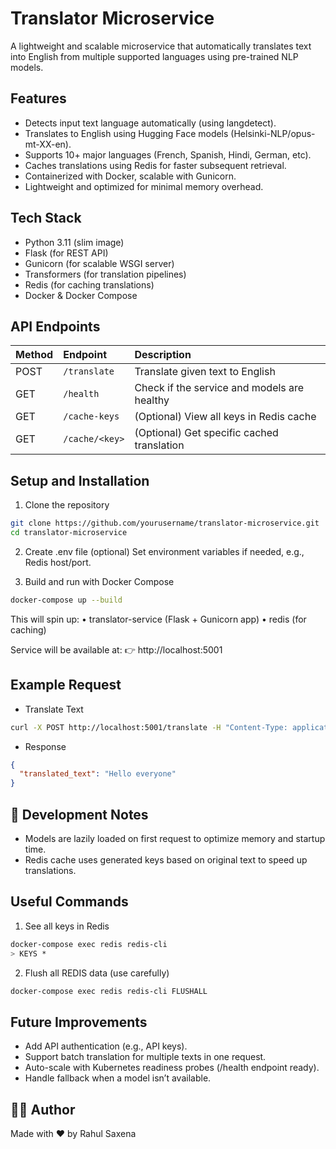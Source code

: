 # Translator Microservice

A lightweight and scalable microservice that automatically translates text into English from multiple supported languages using pre-trained NLP models.

## Features
- Detects input text language automatically (using langdetect).
- Translates to English using Hugging Face models (Helsinki-NLP/opus-mt-XX-en).
- Supports 10+ major languages (French, Spanish, Hindi, German, etc).
- Caches translations using Redis for faster subsequent retrieval.
- Containerized with Docker, scalable with Gunicorn.
- Lightweight and optimized for minimal memory overhead.


 ## Tech Stack
 - Python 3.11 (slim image)
 - Flask (for REST API)
 - Gunicorn (for scalable WSGI server)
 - Transformers (for translation pipelines)
 - Redis (for caching translations)
 - Docker & Docker Compose


## API Endpoints

| Method | Endpoint       | Description                                |
|:-------|:---------------|:-------------------------------------------|
| POST   | `/translate`    | Translate given text to English            |
| GET    | `/health`       | Check if the service and models are healthy|
| GET    | `/cache-keys`   | (Optional) View all keys in Redis cache    |
| GET    | `/cache/<key>`  | (Optional) Get specific cached translation |

## Setup and Installation
1. Clone the repository
```bash
git clone https://github.com/yourusername/translator-microservice.git
cd translator-microservice
```
2. Create .env file (optional)
Set environment variables if needed, e.g., Redis host/port.

3. Build and run with Docker Compose
```bash
docker-compose up --build
```
This will spin up:
	•	translator-service (Flask + Gunicorn app)
	•	redis (for caching)

Service will be available at:
👉 http://localhost:5001


## Example Request
- Translate Text
```bash
curl -X POST http://localhost:5001/translate -H "Content-Type: application/json" -d '{"text": "Bonjour tout le monde"}'
```
- Response
```json
{
  "translated_text": "Hello everyone"
}
```

## 🧠 Development Notes
- Models are lazily loaded on first request to optimize memory and startup time.
- Redis cache uses generated keys based on original text to speed up translations.

## Useful Commands
1. See all keys in Redis
```bash
docker-compose exec redis redis-cli
> KEYS *
```

2. Flush all REDIS data (use carefully)

```bash
docker-compose exec redis redis-cli FLUSHALL
```


## Future Improvements
- Add API authentication (e.g., API keys).
- Support batch translation for multiple texts in one request.
- Auto-scale with Kubernetes readiness probes (/health endpoint ready).
- Handle fallback when a model isn’t available.



## 👨‍💻 Author
Made with ❤️ by Rahul Saxena
